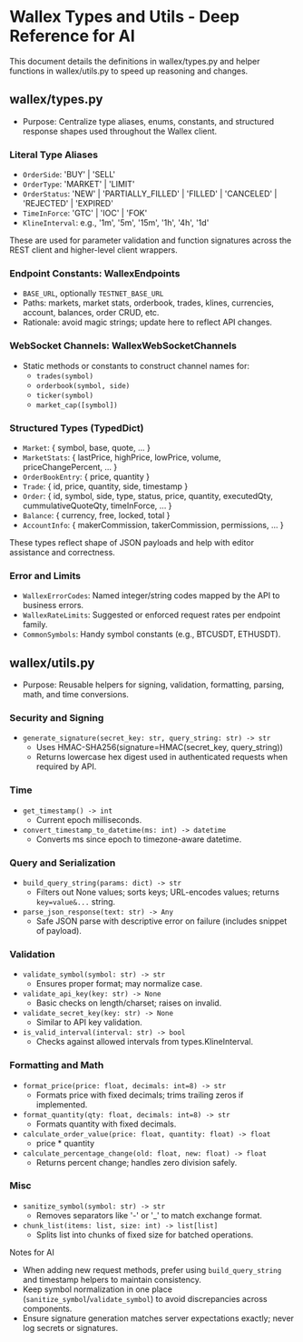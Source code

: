 # Wallex Types and Utils - Deep Reference for AI

This document details the definitions in wallex/types.py and helper functions in wallex/utils.py to speed up reasoning and changes.

## wallex/types.py

- Purpose: Centralize type aliases, enums, constants, and structured response shapes used throughout the Wallex client.

### Literal Type Aliases
- `OrderSide`: 'BUY' | 'SELL'
- `OrderType`: 'MARKET' | 'LIMIT'
- `OrderStatus`: 'NEW' | 'PARTIALLY_FILLED' | 'FILLED' | 'CANCELED' | 'REJECTED' | 'EXPIRED'
- `TimeInForce`: 'GTC' | 'IOC' | 'FOK'
- `KlineInterval`: e.g., '1m', '5m', '15m', '1h', '4h', '1d'

These are used for parameter validation and function signatures across the REST client and higher-level client wrappers.

### Endpoint Constants: WallexEndpoints
- `BASE_URL`, optionally `TESTNET_BASE_URL`
- Paths: markets, market stats, orderbook, trades, klines, currencies, account, balances, order CRUD, etc.
- Rationale: avoid magic strings; update here to reflect API changes.

### WebSocket Channels: WallexWebSocketChannels
- Static methods or constants to construct channel names for:
  - `trades(symbol)`
  - `orderbook(symbol, side)`
  - `ticker(symbol)`
  - `market_cap([symbol])`

### Structured Types (TypedDict)
- `Market`: { symbol, base, quote, ... }
- `MarketStats`: { lastPrice, highPrice, lowPrice, volume, priceChangePercent, ... }
- `OrderBookEntry`: { price, quantity }
- `Trade`: { id, price, quantity, side, timestamp }
- `Order`: { id, symbol, side, type, status, price, quantity, executedQty, cummulativeQuoteQty, timeInForce, ... }
- `Balance`: { currency, free, locked, total }
- `AccountInfo`: { makerCommission, takerCommission, permissions, ... }

These types reflect shape of JSON payloads and help with editor assistance and correctness.

### Error and Limits
- `WallexErrorCodes`: Named integer/string codes mapped by the API to business errors.
- `WallexRateLimits`: Suggested or enforced request rates per endpoint family.
- `CommonSymbols`: Handy symbol constants (e.g., BTCUSDT, ETHUSDT).

## wallex/utils.py

- Purpose: Reusable helpers for signing, validation, formatting, parsing, math, and time conversions.

### Security and Signing
- `generate_signature(secret_key: str, query_string: str) -> str`
  - Uses HMAC-SHA256(signature=HMAC(secret_key, query_string))
  - Returns lowercase hex digest used in authenticated requests when required by API.

### Time
- `get_timestamp() -> int`
  - Current epoch milliseconds.
- `convert_timestamp_to_datetime(ms: int) -> datetime`
  - Converts ms since epoch to timezone-aware datetime.

### Query and Serialization
- `build_query_string(params: dict) -> str`
  - Filters out None values; sorts keys; URL-encodes values; returns `key=value&...` string.
- `parse_json_response(text: str) -> Any`
  - Safe JSON parse with descriptive error on failure (includes snippet of payload).

### Validation
- `validate_symbol(symbol: str) -> str`
  - Ensures proper format; may normalize case.
- `validate_api_key(key: str) -> None`
  - Basic checks on length/charset; raises on invalid.
- `validate_secret_key(key: str) -> None`
  - Similar to API key validation.
- `is_valid_interval(interval: str) -> bool`
  - Checks against allowed intervals from types.KlineInterval.

### Formatting and Math
- `format_price(price: float, decimals: int=8) -> str`
  - Formats price with fixed decimals; trims trailing zeros if implemented.
- `format_quantity(qty: float, decimals: int=8) -> str`
  - Formats quantity with fixed decimals.
- `calculate_order_value(price: float, quantity: float) -> float`
  - price * quantity
- `calculate_percentage_change(old: float, new: float) -> float`
  - Returns percent change; handles zero division safely.

### Misc
- `sanitize_symbol(symbol: str) -> str`
  - Removes separators like '-' or '_' to match exchange format.
- `chunk_list(items: list, size: int) -> list[list]`
  - Splits list into chunks of fixed size for batched operations.

Notes for AI
- When adding new request methods, prefer using `build_query_string` and timestamp helpers to maintain consistency.
- Keep symbol normalization in one place (`sanitize_symbol`/`validate_symbol`) to avoid discrepancies across components.
- Ensure signature generation matches server expectations exactly; never log secrets or signatures.